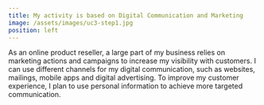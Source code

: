 ```yaml
---
title: My activity is based on Digital Communication and Marketing
image: /assets/images/uc3-step1.jpg
position: left
---
```


As an online product reseller, a large part of my business relies on marketing actions and campaigns to increase my visibility with customers. I can use different channels for my digital communication, such as websites, mailings, mobile apps and digital advertising. To improve my customer experience, I plan to use personal information to achieve more targeted communication.
